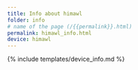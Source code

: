 ```yaml
---
title: Info about himawl
folder: info
# name of the page (/{{permalink}}.html)
permalink: himawl_info.html
device: himawl
---
```

{% include templates/device_info.md %}
